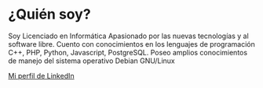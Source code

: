 # ¿Quién soy?

Soy Licenciado en Informática Apasionado por las nuevas tecnologías y al software libre. Cuento con conocimientos en los lenguajes de programación C++, PHP, Python, Javascript, PostgreSQL. Poseo amplios conocimientos de manejo del sistema operativo Debian GNU/Linux
	

[Mi perfil de LinkedIn](https://www.linkedin.com/in/h%C3%A9ctor-alonso-gonz%C3%A1lez-mata-362a0a103/)
